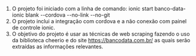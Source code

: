 1) O projeto foi iniciado com a linha de comando: ionic start banco-data-ionic blank --cordova --no-link --no-git 
2) O projeto inclui a integração com cordova e a não conexão com painel de controle ionic.
3) O objetivo do projeto é usar as técnicas de web scraping fazendo o uso da biblioteca cheerio e do site https://bancodata.com.br/ as quais serão extraídas as informações relevantes.